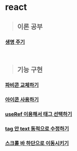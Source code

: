 # react
> ## 이론 공부

### [생명 주기](https://github.com/ka0824/react/blob/main/theory/life_cycle.md)

<br />

> ## 기능 구현

### [파비콘 교체하기](https://github.com/ka0824/react/blob/main/feat/favicon.md)

### [아이콘 사용하기](https://github.com/ka0824/react/blob/main/feat/use_icon.md)

### [useRef 이용해서 태그 선택하기](https://github.com/ka0824/react/blob/main/feat/useref_tag_select.md)

### [tag 안 text 동적으로 수정하기](https://github.com/ka0824/react/blob/main/feat/edit_text_in_tag.md)

### [스크롤 바 하단으로 이동시키기](https://github.com/ka0824/react/blob/main/feat/scroll_bar_go_bottom.md)
